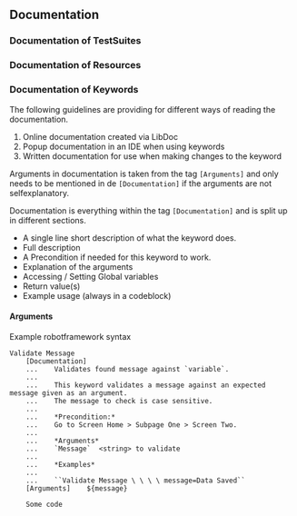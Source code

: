 ## Documentation


### Documentation of TestSuites

### Documentation of Resources

### Documentation of Keywords
The following guidelines are providing for different ways of reading the documentation.

1. Online documentation created via LibDoc
2. Popup documentation in an IDE when using keywords
3. Written documentation for use when making changes to the keyword

Arguments in documentation is taken from the tag `[Arguments]` and only needs to be mentioned in de `[Documentation]` if the arguments are not selfexplanatory.

Documentation is everything within the tag `[Documentation]` and is split up in different sections.

* A single line short description of what the keyword does.
* Full description
* A Precondition if needed for this keyword to work.
* Explanation of the arguments
* Accessing / Setting Global variables
* Return value(s)
* Example usage (always in a codeblock)

#### Arguments

Example robotframework syntax
```
Validate Message
    [Documentation]
    ...    Validates found message against `variable`.
    ...
    ...    This keyword validates a message against an expected message given as an argument. 
    ...    The message to check is case sensitive.
    ...
    ...    *Precondition:*
    ...    Go to Screen Home > Subpage One > Screen Two.
    ...
    ...    *Arguments*
    ...    `Message`  <string> to validate 
    ...
    ...    *Examples*
    ...
    ...    ``Validate Message \ \ \ \ message=Data Saved``
    [Arguments]    ${message}

    Some code
```

